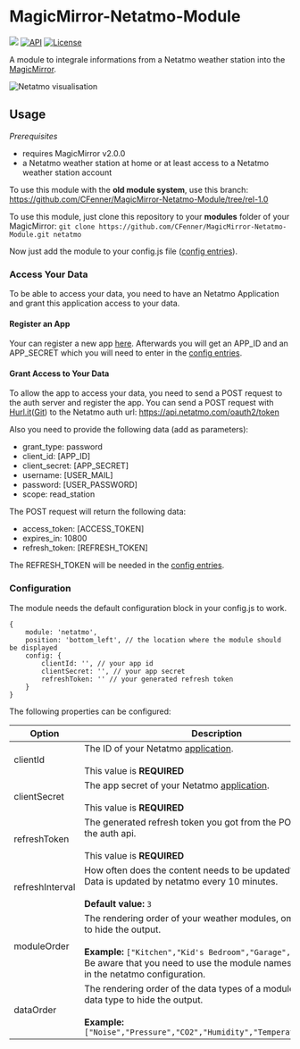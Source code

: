 # MagicMirror-Netatmo-Module

<p>
	<a href="https://codeclimate.com/github/CFenner/MagicMirror-Netatmo-Module"><img src="https://codeclimate.com/github/CFenner/MagicMirror-Netatmo-Module/badges/gpa.svg" /></a>
	<a href="https://dev.netatmo.com/doc"><img src="https://img.shields.io/badge/Netatmo-API-orange.svg" alt="API"></a>
	<a href="http://choosealicense.com/licenses/mit"><img src="https://img.shields.io/badge/license-MIT-blue.svg" alt="License"></a>
</p>

A module to integrale informations from a Netatmo weather station into the [MagicMirror](https://github.com/MichMich/MagicMirror).

![Netatmo visualisation](https://github.com/CFenner/MagicMirror-Netatmo-Module/blob/master/.github/preview.png)

## Usage

_Prerequisites_

- requires MagicMirror v2.0.0
- a Netatmo weather station at home or at least access to a Netatmo weather station account

To use this module with the **old module system**, use this branch: https://github.com/CFenner/MagicMirror-Netatmo-Module/tree/rel-1.0

To use this module, just clone this repository to your __modules__ folder of your MagicMirror: `git clone https://github.com/CFenner/MagicMirror-Netatmo-Module.git netatmo`

Now just add the module to your config.js file ([config entries](#configuration)).

### Access Your Data

To be able to access your data, you need to have an Netatmo Application and grant this application access to your data.

#### Register an App

Your can register a new app [here](https://dev.netatmo.com/dev/createapp). Afterwards you will get an APP_ID and an APP_SECRET which you will need to enter in the [config entries](#configuration).

#### Grant Access to Your Data

To allow the app to access your data, you need to send a POST request to the auth server and register the app.
You can send a POST request with [Hurl.it](https://www.hurl.it)([Git](https://github.com/defunkt/hurl)) to the Netatmo auth url: https://api.netatmo.com/oauth2/token

Also you need to provide the following data (add as parameters):

- grant_type: password
- client_id: [APP_ID]
- client_secret: [APP_SECRET]
- username: [USER_MAIL]
- password: [USER_PASSWORD]
- scope: read_station

The POST request will return the following data:

- access_token: [ACCESS_TOKEN]
- expires_in: 10800
- refresh_token: [REFRESH_TOKEN]

The REFRESH_TOKEN will be needed in the [config entries](#configuration).

### Configuration

The module needs the default configuration block in your config.js to work.

```
{
	module: 'netatmo',
	position: 'bottom_left', // the location where the module should be displayed
	config: {
		clientId: '', // your app id
		clientSecret: '', // your app secret
		refreshToken: '' // your generated refresh token
	}
}
```

The following properties can be configured:

|Option|Description|
|---|---|
|clientId|The ID of your Netatmo [application](https://dev.netatmo.com/dev/listapps).<br><br>This value is **REQUIRED**|
|clientSecret|The app secret of your Netatmo [application](https://dev.netatmo.com/dev/listapps).<br><br>This value is **REQUIRED**|
|refreshToken|The generated refresh token you got from the POST request to the auth api.<br><br>This value is **REQUIRED**|
|refreshInterval|How often does the content needs to be updated? (Minutes)<br>Data is updated by netatmo every 10 minutes.<br><br>**Default value:** `3`|
|moduleOrder|The rendering order of your weather modules, ommit a module to hide the output.<br><br>**Example:** `["Kitchen","Kid's Bedroom","Garage","Garden"]` <br>Be aware that you need to use the module names that you set in the netatmo configuration.|
|dataOrder|The rendering order of the data types of a module, ommit a data type to hide the output.<br><br>**Example:** `["Noise","Pressure","CO2","Humidity","Temperature","Rain"]`|
